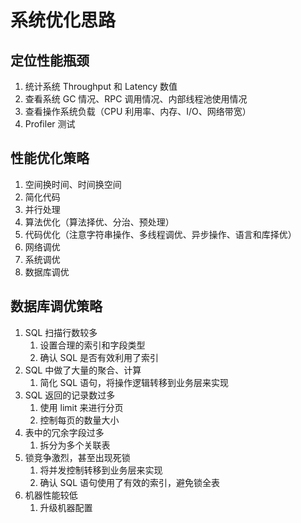 # 系统优化思路

## 定位性能瓶颈

1. 统计系统 Throughput 和 Latency 数值
2. 查看系统 GC 情况、RPC 调用情况、内部线程池使用情况
3. 查看操作系统负载（CPU 利用率、内存、I/O、网络带宽）
4. Profiler 测试

## 性能优化策略

1. 空间换时间、时间换空间
2. 简化代码
3. 并行处理
4. 算法优化（算法择优、分治、预处理）
5. 代码优化（注意字符串操作、多线程调优、异步操作、语言和库择优）
6. 网络调优
7. 系统调优
8. 数据库调优

## 数据库调优策略

1. SQL 扫描行数较多
	1. 设置合理的索引和字段类型
	2. 确认 SQL 是否有效利用了索引
2. SQL 中做了大量的聚合、计算
	1. 简化 SQL 语句，将操作逻辑转移到业务层来实现
3. SQL 返回的记录数过多
	1. 使用 limit 来进行分页
	2. 控制每页的数量大小
4. 表中的冗余字段过多
	1. 拆分为多个关联表
5. 锁竞争激烈，甚至出现死锁
	1. 将并发控制转移到业务层来实现
	2. 确认 SQL 语句使用了有效的索引，避免锁全表
6. 机器性能较低
	1. 升级机器配置
